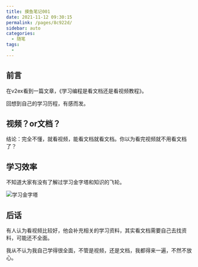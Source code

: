 ```yaml
---
title: 摸鱼笔记001
date: 2021-11-12 09:30:15
permalink: /pages/8c922d/
sidebar: auto
categories:
  - 随笔
tags:
  - 
---
```

## 前言

在v2ex看到一篇文章，《学习编程是看文档还是看视频教程》。

回想到自己的学习历程，有感而发。



## 视频？or文档？

结论：完全不懂，就看视频，能看文档就看文档。你以为看完视频就不用看文档了？



## 学习效率

不知道大家有没有了解过学习金字塔和知识的飞轮。

![学习金字塔](https://gitee.com/SaulJWu/blog-images/raw/master/images/20211112093332.jpeg)



## 后话

有人认为看视频比较好，他会补充相关的学习资料，其实看文档需要自己去找资料，可能还不全面。

我从不认为我自己学得很全面，不管是视频，还是文档，我都得来一遍，不然不放心。